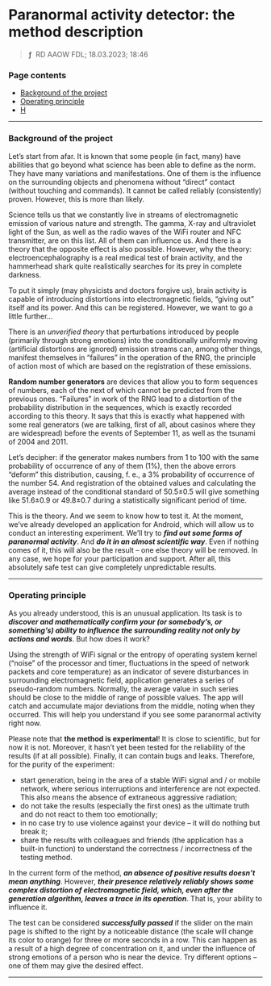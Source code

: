 # Paranormal activity detector: the method description
> **ƒ** &nbsp;RD AAOW FDL; 18.03.2023; 18:46



### Page contents

- [Background of the project](#background-of-the-project)
- [Operating principle](#operating-principle)
- [H](#h)

---

### Background of the project

Let’s start from afar. It is known that some people (in fact, many) have abilities that go beyond what science
has been able to define as the norm. They have many variations and manifestations. One of them is the influence
on the surrounding objects and phenomena without “direct” contact (without touching and commands). It cannot
be called reliably (consistently) proven. However, this is more than likely.

Science tells us that we constantly live in streams of electromagnetic emission of various nature and strength.
The gamma, X-ray and ultraviolet light of the Sun, as well as the radio waves of the WiFi router and NFC
transmitter, are on this list. All of them can influence us. And there is a theory that the opposite effect
is also possible. However, why the theory: electroencephalography is a real medical test of brain activity,
and the hammerhead shark quite realistically searches for its prey in complete darkness.

To put it simply (may physicists and doctors forgive us), brain activity is capable of introducing distortions
into electromagnetic fields, “giving out” itself and its power. And this can be registered. However, we want
to go a little further...

There is an *unverified theory* that perturbations introduced by people (primarily through strong emotions)
into the conditionally uniformly moving (artificial distortions are ignored) emission streams can, among
other things, manifest themselves in “failures” in the operation of the RNG, the principle of action most
of which are based on the registration of these emissions.

**Random number generators** are devices that allow you to form sequences of numbers, each of the next of which
cannot be predicted from the previous ones. “Failures” in work of the RNG lead to a distortion of the probability
distribution in the sequences, which is exactly recorded according to this theory. It says that this is exactly
what happened with some real generators (we are talking, first of all, about casinos where they are widespread)
before the events of September 11, as well as the tsunami of 2004 and 2011.

Let’s decipher: if the generator makes numbers from 1 to 100 with the same probability of occurrence of any
of them (1%), then the above errors “deform” this distribution, causing, f. e., a 3% probability of occurrence
of the number 54. And registration of the obtained values and calculating the average instead of the conditional
standard of 50.5±0.5 will give something like 51.6±0.9 or 49.8±0.7 during a statistically significant period
of time.

This is the theory. And we seem to know how to test it. At the moment, we’ve already developed an application
for Android, which will allow us to conduct an interesting experiment. We’ll try to ***find out some forms
of paranormal activity***. And ***do it in an almost scientific way***. Even if nothing comes of it, this
will also be the result – one else theory will be removed. In any case, we hope for your participation
and support. After all, this absolutely safe test can give completely unpredictable results.



---

### Operating principle

As you already understood, this is an unusual application. Its task is to ***discover and mathematically
confirm your (or somebody’s, or something’s) ability to influence the surrounding reality not only by actions
and words***. But how does it work?

Using the strength of WiFi signal or the entropy of operating system kernel (“noise” of the processor
and timer, fluctuations in the speed of network packets and core temperature) as an indicator of severe
disturbances in surrounding electromagnetic field, application generates a series of pseudo-random numbers.
Normally, the average value in such series should be close to the middle of range of possible values.
The app will catch and accumulate major deviations from the middle, noting when they occurred. This will
help you understand if you see some paranormal activity right now.

Please note that **the method is experimental**! It is close to scientific, but for now it is not. Moreover,
it hasn’t yet been tested for the reliability of the results (if at all possible). Finally, it can contain
bugs and leaks. Therefore, for the purity of the experiment:

- start generation, being in the area of a stable WiFi signal and / or mobile network, where serious interruptions
and interference are not expected. This also means the absence of extraneous aggressive radiation;
- do not take the results (especially the first ones) as the ultimate truth and do not react to them
too emotionally;
- in no case try to use violence against your device – it will do nothing but break it;
- share the results with colleagues and friends (the application has a built-in function) to understand
the correctness / incorrectness of the testing method.

In the current form of the method, ***an absence of positive results doesn’t mean anything***. However, ***their
presence relatively reliably shows some complex distortion of electromagnetic field, which, even after
the generation algorithm, leaves a trace in its operation***. That is, your ability to influence it.

The test can be considered ***successfully passed*** if the slider on the main page is shifted to the
right by a noticeable distance (the scale will change its color to orange) for three or more seconds
in a row. This can happen as a result of a high degree of concentration on it, and under the influence
of strong emotions of a person who is near the device. Try different options – one of them may give
the desired effect.



---

###